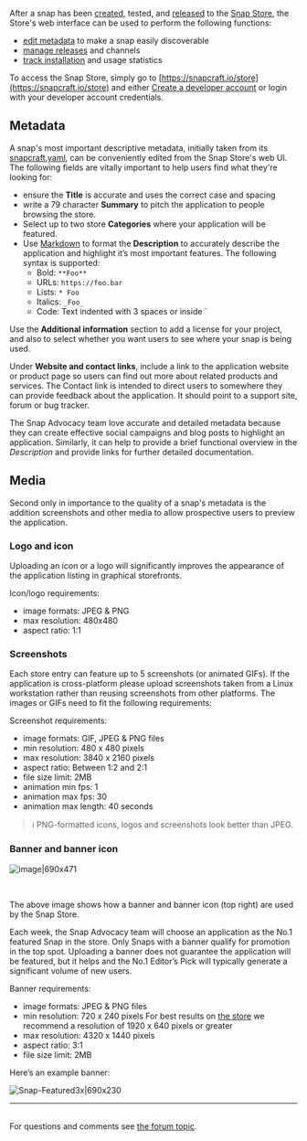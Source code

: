 After a snap has been [created](creating-a-snap.md), tested, and [released](releasing-your-app.md) to the [Snap Store](https://snapcraft.io/store), the Store's web interface can be used to perform the following functions:

- [edit metadata](#metadata) to make a snap easily discoverable
- [manage releases](release-management.md) and channels
- [track installation](/t/snap-store-metrics/12556) and usage statistics

To access the Snap Store, simply go to [https://snapcraft.io/store](https://snapcraft.io/store) and either [Create a developer account](/t/creating-your-developer-account/6760) or login with your developer account credentials.

<h2 id='heading--metadata'>Metadata</h2>

A snap's most important descriptive metadata, initially taken from its [snapcraft.yaml](the-snapcraft-format.md), can be conveniently edited from the Snap Store's web UI. The following fields are vitally important to help users find what they're looking for:
- ensure the **Title** is accurate and uses the correct case and spacing
- write a 79 character **Summary** to pitch the application to people browsing the store.
- Select up to two store **Categories** where your application will be featured.
- Use [Markdown](https://commonmark.org/help/) to format the **Description** to accurately describe the application and highlight it’s most important features. The following syntax is supported:
    - Bold: `**Foo**`
    - URLs: `https://foo.bar`
    - Lists: `* Foo`
    - Italics: `_Foo_`
    - Code: Text indented with 3 spaces or inside `

Use the **Additional information** section to add a license for your project, and also to select whether you want users to see where your snap is being used.

Under **Website and contact links**, include a link to the application website or product page so users can find out more about related products and services. The Contact link is intended to direct users to somewhere they can provide feedback about the application. It should point to a support site, forum or bug tracker.


The Snap Advocacy team love accurate and detailed metadata because they can create effective social campaigns and blog posts to highlight an application. Similarly, it can help to provide a brief functional overview in the *Description* and provide links for further detailed documentation.

## Media

Second only in importance to the quality of a snap's metadata is the addition screenshots and other media to allow prospective users to preview the application.

### Logo and icon

Uploading an icon or a logo will significantly improves the appearance of the application listing in graphical storefronts.

Icon/logo requirements:
- image formats: JPEG & PNG
- max resolution: 480x480
- aspect ratio: 1:1

### Screenshots

Each store entry can feature up to 5 screenshots (or animated GIFs). If the application is cross-platform please upload screenshots taken from a Linux workstation rather than reusing screenshots from other platforms. The images or GIFs need to fit the following requirements:

Screenshot requirements:
- image formats: GIF, JPEG & PNG files
- min resolution: 480 x 480 pixels
- max resolution: 3840 x 2160 pixels
- aspect ratio: Between 1:2 and 2:1
- file size limit: 2MB
- animation min fps: 1
- animation max fps: 30
- animation max length: 40 seconds

> :information_source: PNG-formatted icons, logos and screenshots look better than JPEG.

### Banner and banner icon

![image|690x471](upload://ratdSJxHa8Icx3mgOdId7JxDITH.png)


<br>

The above image shows how a banner and banner icon (top right) are used by the Snap Store.

Each week, the Snap Advocacy team will choose an application as the No.1 featured Snap in the store. Only Snaps with a banner qualify for promotion in the top spot. Uploading a banner does not guarantee the application will be featured, but it helps and the No.1 Editor’s Pick will typically generate a significant volume of new users.

Banner requirements:
- image formats: JPEG & PNG files
- min resolution: 720 x 240 pixels
  For best results on [the store](https://snapcraft.io/store) we recommend a resolution of 1920 x 640 pixels or greater
- max resolution: 4320 x 1440 pixels
- aspect ratio: 3:1
- file size limit: 2MB

Here’s an example banner:

![Snap-Featured3x|690x230](upload://lk4JQU56Z8Elgh0Qk0u9yNZD91B.jpeg)<br><hr><br><div class='footer'>For questions and comments see <a href='https://forum.snapcraft.io/t/using-the-snap-store/12379'>the forum topic</a>.